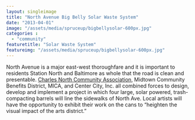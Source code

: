 ```yaml
---
layout: singleimage
title: "North Avenue Big Belly Solar Waste System"
date: "2013-04-01"
image: "/assets/media/spruceup/bigbellysolar-600px.jpg"
categories :
  - "community"
featuretitle: "Solar Waste System"
featureimg: "/assets/media/spruceup/bigbellysolar-600px.jpg"
---
```


 North Avenue is a major east-west thoroughfare and it is important to residents Station North and Baltimore as whole that the road is clean and presentable. [Charles North Community Association][CNCA], Midtown Community Benefits District, MICA, and Center City, Inc. all combined forces to design, develop and implement a project in which four large, solar powered, trash-compacting barrels will line the sidewalks of North Ave. Local artists will have the opportunity to exhibit their work on the cans to “heighten the visual impact of the arts district.”

[CNCA]: http://charlesnorth.org/

